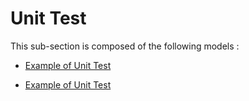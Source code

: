 # Unit Test

This sub-section is composed of the following models :

* [Example of Unit Test](references#BasicExample)

* [Example of Unit Test](references#TwoSpecies(Example))

